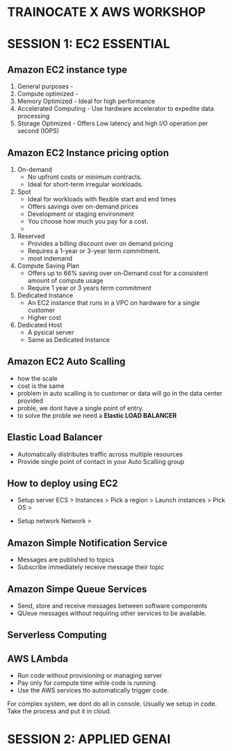 # TRAINOCATE X AWS WORKSHOP

# SESSION 1: EC2 ESSENTIAL

## Amazon EC2 instance type

1. General purposes -
2. Compute optimized -
3. Memory Optimized - Ideal for high performance
4. Accelerated Computing - Use hardware accelerator to expedite data processing
5. Storage Optimized - Offers Low latency and high I/O operation per second (IOPS)

## Amazon EC2 Instance pricing option

1. On-demand
   - No upfront costs or minimum contracts.
   - Ideal for short-term irregular workloads.
2. Spot
   - Ideal for workloads with flexible start and end times
   - Offers savings over on-demand prices
   - Development or staging environment
   - You choose how much you pay for a cost.
   -
3. Reserved
   - Provides a billing discount over on demand pricing
   - Requires a 1-year or 3-year term commitment.
   - most indemand
4. Compute Saving Plan
   - Offers up to 66% saving over on-Demand cost for a consistent amount of compute usage
   - Require 1 year or 3 years term commitment
5. Dedicated Instance
   - An EC2 instance that runs in a VPC on hardware for a single customer
   - Higher cost
6. Dedicated Host
   - A pysical server
   - Same as Dedicated Instance

## Amazon EC2 Auto Scalling

- how the scale
- cost is the same
- problem in auto scalling is to customer or data will go in the data center provided
- proble, we dont have a single point of entry.
- to solve the proble we need a **Elastic LOAD BALANCER**

## Elastic Load Balancer

- Automatically distributes traffic across multiple resources
- Provide single point of contact in your Auto Scalling group

## How to deploy using EC2

- Setup server
  ECS > Instances > Pick a region > Launch instances > Pick OS >

- Setup network
  Network >

## Amazon Simple Notification Service

- Messages are published to topics
- Subscribe immediately receive message their topic

## Amazon Simpe Queue Services

- Send, store and receive messages between software components
- QUeue messages without requiring other services to be available.

## Serverless Computing

## AWS LAmbda

- Run code without provisioning or managing server
- Pay only for compute time wihle code is running
- Use the AWS services tto automatically trigger code.

For complex system, we dont do all in console. Usually we setup in code. Take the process and put it in cloud.

# SESSION 2: APPLIED GENAI

